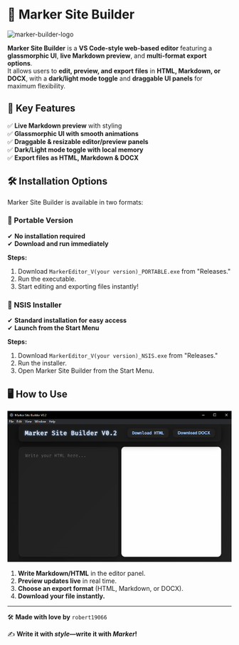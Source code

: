 
# 🚀 Marker Site Builder
![marker-builder-logo](./images/Marker.ico)

**Marker Site Builder** is a **VS Code-style web-based editor** featuring a **glassmorphic UI**, **live Markdown preview**, and **multi-format export options**.  
It allows users to **edit, preview, and export files** in **HTML, Markdown, or DOCX**, with a **dark/light mode toggle** and **draggable UI panels** for maximum flexibility.

## 🌟 Key Features
✅ **Live Markdown preview** with styling  
✅ **Glassmorphic UI with smooth animations**  
✅ **Draggable & resizable editor/preview panels**  
✅ **Dark/Light mode toggle with local memory**  
✅ **Export files as HTML, Markdown & DOCX**  

## 🛠️ Installation Options
Marker Site Builder is available in two formats:

### 🔹 Portable Version
✔ **No installation required**  
✔ **Download and run immediately**  

**Steps:**
1. Download `MarkerEditor_V(your version)_PORTABLE.exe` from "Releases."
2. Run the executable.
3. Start editing and exporting files instantly!

### 🔹 NSIS Installer
✔ **Standard installation for easy access**  
✔ **Launch from the Start Menu**  

**Steps:**
1. Download `MarkerEditor_V(your version)_NSIS.exe` from "Releases."
2. Run the installer.
3. Open Marker Site Builder from the Start Menu.

## 🖥️ How to Use
![marker-screenshot](./images/Capture.png)
1. **Write Markdown/HTML** in the editor panel.  
2. **Preview updates live** in real time.  
3. **Choose an export format** (HTML, Markdown, or DOCX).  
4. **Download your file instantly.**  

---


🛠 **Made with love by** `robert19066`  

✍ **Write it with _style_—write it with _Marker_!**
